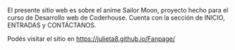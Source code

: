 El presente sitio web es sobre el anime Sailor Moon, proyecto hecho para el curso de Desarrollo web de Coderhouse. Cuenta con la sección de INICIO, ENTRADAS y CONTÁCTANOS.

Podés visitar el sitio en https://julieta8.github.io/Fanpage/
